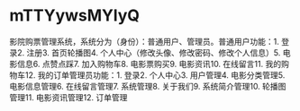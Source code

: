 # mTTYywsMYlyQ
影院购票管理系统，系统分为（身份）：普通用户、管理员。普通用户功能：1. 登录2. 注册3. 首页轮播图4. 个人中心（修改头像、修改密码、修改个人信息）5. 电影信息6. 点赞点踩7. 加入购物车8. 电影票购买9. 电影资讯10. 在线留言11. 我的购物车12. 我的订单管理员功能：1. 登录2. 个人中心3. 用户管理4. 电影分类管理5. 电影信息管理6. 在线留言管理7. 系统管理8. 关于我们9. 系统简介管理10. 轮播图管理11. 电影资讯管理12. 订单管理 
